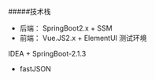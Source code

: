 #####技术栈

- 后端： SpringBoot2.x + SSM
- 前端： Vue.JS2.x + ElementUI
测试环境

IDEA + SpringBoot-2.1.3


- fastJSON